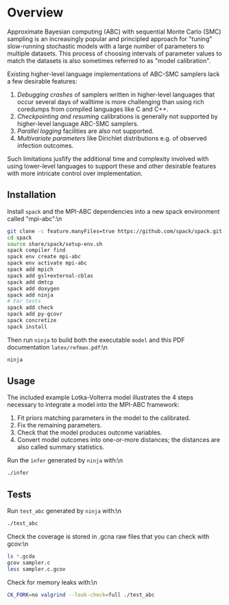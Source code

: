 # Overview

Approximate Bayesian computing (ABC) with sequential Monte Carlo (SMC) sampling
is an increasingly popular and principled approach for "tuning" slow-running
stochastic models with a large number of parameters to multiple datasets.  This
process of choosing intervals of parameter values to match the datasets is also
sometimes referred to as "model calibration".

Existing higher-level language implementations of ABC-SMC samplers lack a few
desirable features:

1. *Debugging crashes* of samplers written in higher-level languages that occur
   several days of walltime is more challenging than using rich coredumps from
   compiled languages like C and C++.
2. *Checkpointing and resuming* calibrations is generally not supported by
   higher-level language ABC-SMC samplers.
3. *Parallel logging* facilities are also not supported.
4. *Multivariate parameters* like Dirichlet distributions e.g. of observed
   infection outcomes.

Such limitations jusfify the additional time and complexity involved with using
lower-level languages to support these and other desirable features with more
intricate control over implementation.

## Installation

Install `spack` and the MPI-ABC dependencies into a new spack environment
called "mpi-abc":\n

```bash
git clone -c feature.manyFiles=true https://github.com/spack/spack.git
cd spack
source share/spack/setup-env.sh
spack compiler find
spack env create mpi-abc
spack env activate mpi-abc
spack add mpich
spack add gsl+external-cblas
spack add dmtcp
spack add doxygen
spack add ninja
# For tests
spack add check
spack add py-gcovr
spack concretize
spack install
```

Then run `ninja` to build both the executable `model` and this PDF
documentation `latex/refman.pdf`:\n

```bash
ninja
```

## Usage

The included example Lotka-Volterra model illustrates the 4 steps necessary to
integrate a model into the MPI-ABC framework:

1. Fit priors matching parameters in the model to the calibrated.
2. Fix the remaining parameters.
3. Check that the model produces outcome variables.
4. Convert model outcomes into one-or-more distances; the distances are also
   called summary statistics.
   
Run the `infer` generated by `ninja` with:\n

```bash
./infer
```

## Tests

Run `test_abc` generated by `ninja` with:\n

```bash
./test_abc
```

Check the coverage is stored in .gcna raw files that you can check with gcov:\n

```bash
ls *.gcda
gcov sampler.c
less sampler.c.gcov
```

Check for memory leaks with:\n

```bash
CK_FORK=no valgrind --leak-check=full ./test_abc
```
